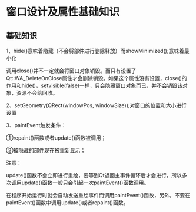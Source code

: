 # 窗口设计及属性基础知识

## 基础知识

1、hide()意味着隐藏（不会将部件进行删除释放）而showMinimized();意味着最小化

调用close()并不一定就会将窗口对象销毁。而只有设置了 Qt::WA_DeleteOnClose属性才会删除销毁。如果这个属性没有设置，close()的作用和hide()，setvisible(false)一样，只会隐藏窗口对象而已，并不会销毁该对象，资源不会给回收。

2、setGeometry(QRect(windowPos, windowSize));对窗口的位置和大小进行设置

3、paintEvent触发条件：

①repaint()函数或者update()函数被调用；

②被隐藏的部件现在被重新显示；

注意：

​	update()函数不会立即进行重绘，要等到Qt返回主事件循环后才会进行，所以多次调用update()函数一般只会引起一次paintEvent()函数调用。

​	在程序开始运行时就会自动发送重绘事件而调用paintEvent()函数，另外，不要在paintEvent()函数中调用update()或者repaint()函数。


